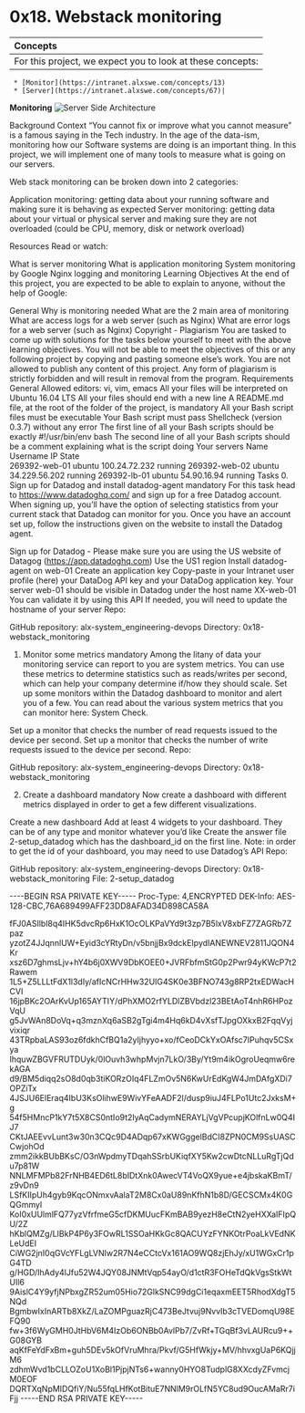 # 0x18. Webstack monitoring

<DevOps> <SysAdmin> <monitoring>

|Concepts|
|:--     |
|For this project, we expect you to look at these concepts:
     * [Monitor](https://intranet.alxswe.com/concepts/13)
     * [Server](https://intranet.alxswe.com/concepts/67)|

**Monitoring**
![Server Side Architecture](/imagies/monitoring.png "Monitoring Architecture")


Background Context
“You cannot fix or improve what you cannot measure” is a famous saying in the Tech industry. In the age of the data-ism, monitoring how our Software systems are doing is an important thing. In this project, we will implement one of many tools to measure what is going on our servers.

Web stack monitoring can be broken down into 2 categories:

Application monitoring: getting data about your running software and making sure it is behaving as expected
Server monitoring: getting data about your virtual or physical server and making sure they are not overloaded (could be CPU, memory, disk or network overload)


Resources
Read or watch:

What is server monitoring
What is application monitoring
System monitoring by Google
Nginx logging and monitoring
Learning Objectives
At the end of this project, you are expected to be able to explain to anyone, without the help of Google:

General
Why is monitoring needed
What are the 2 main area of monitoring
What are access logs for a web server (such as Nginx)
What are error logs for a web server (such as Nginx)
Copyright - Plagiarism
You are tasked to come up with solutions for the tasks below yourself to meet with the above learning objectives.
You will not be able to meet the objectives of this or any following project by copying and pasting someone else’s work.
You are not allowed to publish any content of this project.
Any form of plagiarism is strictly forbidden and will result in removal from the program.
Requirements
General
Allowed editors: vi, vim, emacs
All your files will be interpreted on Ubuntu 16.04 LTS
All your files should end with a new line
A README.md file, at the root of the folder of the project, is mandatory
All your Bash script files must be executable
Your Bash script must pass Shellcheck (version 0.3.7) without any error
The first line of all your Bash scripts should be exactly #!/usr/bin/env bash
The second line of all your Bash scripts should be a comment explaining what is the script doing
Your servers
Name	Username	IP	State	
269392-web-01	ubuntu	100.24.72.232	running	
269392-web-02	ubuntu	34.229.56.202	running	
269392-lb-01	ubuntu	54.90.16.94	running	
Tasks
0. Sign up for Datadog and install datadog-agent
mandatory
For this task head to https://www.datadoghq.com/ and sign up for a free Datadog account. When signing up, you’ll have the option of selecting statistics from your current stack that Datadog can monitor for you. Once you have an account set up, follow the instructions given on the website to install the Datadog agent.



Sign up for Datadog - Please make sure you are using the US website of Datagog (https://app.datadoghq.com)
Use the US1 region
Install datadog-agent on web-01
Create an application key
Copy-paste in your Intranet user profile (here) your DataDog API key and your DataDog application key.
Your server web-01 should be visible in Datadog under the host name XX-web-01
You can validate it by using this API
If needed, you will need to update the hostname of your server
Repo:

GitHub repository: alx-system_engineering-devops
Directory: 0x18-webstack_monitoring
   
1. Monitor some metrics
mandatory
Among the litany of data your monitoring service can report to you are system metrics. You can use these metrics to determine statistics such as reads/writes per second, which can help your company determine if/how they should scale. Set up some monitors within the Datadog dashboard to monitor and alert you of a few. You can read about the various system metrics that you can monitor here: System Check.



Set up a monitor that checks the number of read requests issued to the device per second.
Set up a monitor that checks the number of write requests issued to the device per second.
Repo:

GitHub repository: alx-system_engineering-devops
Directory: 0x18-webstack_monitoring
   
2. Create a dashboard
mandatory
Now create a dashboard with different metrics displayed in order to get a few different visualizations.

Create a new dashboard
Add at least 4 widgets to your dashboard. They can be of any type and monitor whatever you’d like
Create the answer file 2-setup_datadog which has the dashboard_id on the first line. Note: in order to get the id of your dashboard, you may need to use Datadog’s API
Repo:

GitHub repository: alx-system_engineering-devops
Directory: 0x18-webstack_monitoring
File: 2-setup_datadog
   
----BEGIN RSA PRIVATE KEY-----
Proc-Type: 4,ENCRYPTED
DEK-Info: AES-128-CBC,76A689499AFF23DD8AFAD34D898CA58A

fFJ0ASIlbl8q4IHK5dvcRp6HxK1OcOLKPaVYd9t3zp7B5lxV8xbFZ7ZAGRb7Zpaz
yzotZ4JJqnnlUW+Eyid3cYRtyDn/v5bnjjBx9dckEIpydIANEWNEV2811JQON4Kr
xsz6D7ghmsLjv+hY4b6j0XWV9DbKOEE0+JVRFbfmStG0p2Pwr94yKWcP7t2Rawem
1L5+Z5LLLtFdX1l3dIy/afIcNCrHHw32UIG4SK0e3BFNO743g8RP2txEDWacHCVI
16jpBKc2OArKvUp165AYTIY/dPhXMO2rfYLDlZBVbdzl23BEtAoT4nhR6HPozVqU
g5JvWAn8DoVq+q3mznXq6aSB2gTgi4m4Hq6kD4vXsfTJpgOXkxB2FqqVyjvixiqr
43TRpbaLAS93oz6fdkhCfBQ1a2yIjhyyo+xo/fCeoDCkYxOAfsc7IPuhqv5CSxya
IhquwZBGVFRUTDUyk/0lOuvh3whpMvjn7LkO/3By/Yt9m4ikOgroUeqmw6rekAGA
d9/BM5diqq2sO8d0qb3tiKORzOIq4FLZmOv5N6KwUrEdKgW4JmDAfgXDi7OPZiTx
4JSJU6ElEraq4IbU3KsOlihwE9WivYFeAADF2l/dusp9iuJ4FLPo1Utc2JxksM+g
54f5HMncP1kY7t5X8CS0ntIo9t2IyAqCadymNERAYLjVgVPcupjKOlfnLw0Q4IJ7
CKtJAEEvvLunt3w30n3CQc9D4ADqp67xKWGggelBdCI8ZPN0CM9SsUASCCwjohOd
zmm2ikkBUbBKsC/O3nWpdmyTDqahSSrbUKiqfXY5Kw2cwDtcNLLuRgTjQdu7p81W
NNLMFMPb82FrNHB4ED6tL8bIDtXnk0AwecVT4VoQX9yue+e4jbskaKBmT/z9vDn9
LSfKIIpUh4gyb9KqcONmxvAalaT2M8Cx0aU89nKfhN1b8D/GECSCMx4K0GQGmmyl
KoI0xUUlmlFQ77yzVfrfmeG5cfDKMUucFKmBAB9yezH8eCtN2yeHXXaIFIpQU/2Z
hKblQMZg/LIBkP4P6y3FOwRL1SSOaHKkGc8QACUYzFYNKOtrPoaLkVEdNKLeUdEI
CiWG2jnI0qGVcYFLgLVNIw2R7N4eCCtcVx161AO9WQ8zjEhJy/xU1WGxCr1pG4TD
g/HGD/IhAdy4lJfu52W4JQY08JNMtVqp54ayO/d1ctR3FOHeTdQkVgsStkWtUIl6
9AislC4Y9yfjNPbxgZR52um05Hio72GlkSNC99dgCi1eqaxmEET5RhodXdgT5NQd
BgmbwIxInARTb8XkZ/LaZOMPguazRjC473BeJtvuj9NvvIb3cTVEDomqU98EFQ90
fw+3f6WyGMH0JtHbV6M4IzOb6ONBb0AvlPb7/ZvRf+TGqBf3vLAURcu9++G08GYB
aqKfFeYdFxBm+guh5DEv5kOfVruMhra/Pkvf/G5HfWkjy+MV/hhvxgUaP6KQjjM6
zdhmWvd1bCLLOZoU1XoBl1PjpjNTs6+wanny0HYO8TudplG8XXcdyZFvmcjM0EOF
DQRTXqNpMIDQfiY/Nu55fqLHfKotBituE7NNlM9rOLfN5YC8ud9OucAMaRr7iFjj
-----END RSA PRIVATE KEY-----

